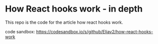 # How React hooks work - in depth

This repo is the code for the article how react hooks work.

code sandbox: <https://codesandbox.io/s/github/Eliav2/how-react-hooks-work>


